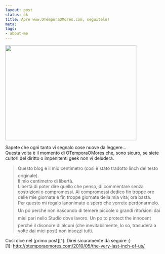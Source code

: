 ```yaml
--- 
layout: post
status: ok
title: Apre www.OTemporaOMores.com, seguitelo!
meta: 
tags: 
- about-me
---
```

<a href="http://fast.mgpf.it/2010/05/OTempora.png"><img src="http://fast.mgpf.it/2010/05/OTempora-414x300.png" alt="" title="OTempora" width="414" height="300" class="aligncenter size-medium wp-image-1974" /></a>  
  
Sapete che ogni tanto vi segnalo cose nuove da leggere...  
Questa volta è il momento di OTemporaOMores che, sono sicuro, se siete cultori del diritto o impenitenti geek non vi deluderà.  
  
> Questo blog e il mio centimetro (così è stato tradotto linch del testo originale).  
> Il mio centimetro di libertà.  
> Libertà di poter dire quello che penso, di commentare senza costrizioni o compromessi. Ai compromessi dedico fin troppe ore delle mie giornate e fin troppe giornate della mia vita; ora basta.  
> Per questo mi regalo lanonimato e spero che vorrete perdonarmelo.  
> Un po perché non nascondo di temere piccole o grandi ritorsioni dai miei pari nello Studio dove lavoro. Un po to protect the innocent perché il disonore di alcuni (che inevitabilmente, lo so, trasuderà a volte dai miei post) non insozzi tutti.  
  
Così dice nel [primo post][1]. Direi sicuramente da seguire :)  
[1]: http://otemporaomores.com/2010/05/the-very-last-inch-of-us/ 
